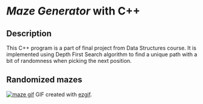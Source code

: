 # _Maze Generator_ with C++

## Description

This C++ program is a part of final project from Data Structures course. It is implemented using Depth First Search
algorithm to find a unique path with a bit of randomness when picking the next position.

## Randomized mazes

<a href="https://imgur.com/gallery/grqNBPV"><img src="https://i.imgur.com/6w3SV3E.gif" title="maze gif" /></a>
GIF created with [ezgif](https://ezgif.com/).
